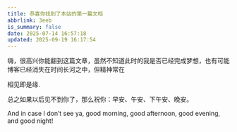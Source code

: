 ```yaml
---
title: 恭喜你找到了本站的第一篇文档
abbrlink: 3eeb
is_summary: false
date: 2025-07-14 16:57:18
updated: 2025-09-19 16:17:54
---
```


嗨，很高兴你能翻到这篇文章，虽然不知道此时的我是否已经完成梦想，也有可能博客已经消失在时间长河之中，但精神常在

相见即是缘.

总之如果以后见不到你了，那么祝你：早安、午安、下午安、晚安。

And in case I don’t see ya, good morning, good afternoon, good evening, and good night!